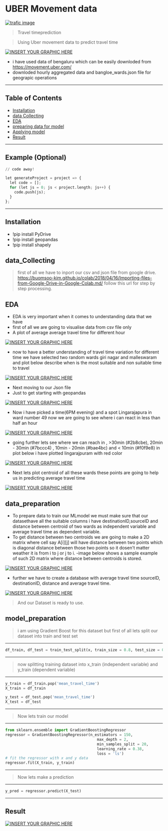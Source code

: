 # UBER Movement data

<a href="http://fvcproductions.com"><img src="https://miro.medium.com/max/875/1*xCeJKwAwPJNPpRBEjp68oQ.jpeg" title="trafic image" alt="trafic image"></a>

> Travel timeprediction 

> Using Uber movement data to predict travel time  

[![INSERT YOUR GRAPHIC HERE](https://github.com/chandra20500/uber-movement/blob/master/uber1.PNG)]()

- i have used data of bengaluru which can be easily downloded from https://movement.uber.com/
- downloded hourly aggregated data and bangloe_wards.json file for geograpic operations 
---

## Table of Contents 

- [Installation](#installation)
- [data Collecting](#data_Collecting)
- [EDA](#EDA)
- [preparing data for model](#data_preparation)
- [Applying model](#model_preparation)
- [Result](#Result)

---

## Example (Optional)

```Python
// code away!

let generateProject = project => {
  let code = [];
  for (let js = 0; js < project.length; js++) {
    code.push(js);
  }
};
```

---

## Installation

- !pip install PyDrive 
- !pip install geopandas
- !pip install shapely

## data_Collecting

> first of all we have to inport our csv and json file from google drive.
https://buomsoo-kim.github.io/colab/2018/04/16/Importing-files-from-Google-Drive-in-Google-Colab.md/
follow this url for step by step processing. 

## EDA
- EDA is very important when it comes to understanding data that we have 
- first of all we are going to visualise data from csv file only
- A plot of average average travel time for different hour

[![INSERT YOUR GRAPHIC HERE](https://github.com/chandra20500/uber-movement/blob/master/uber2.PNG)]()
- now to have a better understanding of travel time variation for different time we have selected two random wards giri nagar and malleswaram and plot below describe when 
is the most suitable and non suitable time to travel 

[![INSERT YOUR GRAPHIC HERE](https://github.com/chandra20500/uber-movement/blob/master/uber3.PNG)]()

- Next moving to our Json file
- Just to get starting with geopandas

[![INSERT YOUR GRAPHIC HERE](https://github.com/chandra20500/uber-movement/blob/master/uber4.PNG)]()

- Now i have picked a time(6PM evening) and a spot Lingarajapura in ward number 49 now we are going to see where i can react in less than half an hour

[![INSERT YOUR GRAPHIC HERE](https://github.com/chandra20500/uber-movement/blob/master/uber5.PNG)]()

- going further lets see where we can reach in , >30min (#2b8cbe), 20min - 30min (#7bccc4) , 10min - 20min (#bae4bc) and < 10min (#f0f9e8) in plot below i have plotted lingarajpuram with red color

[![INSERT YOUR GRAPHIC HERE](https://github.com/chandra20500/uber-movement/blob/master/uber6.PNG)]()

- Next lets plot centroid of all these wards these points are going to help us in predicting average travel time

[![INSERT YOUR GRAPHIC HERE](https://github.com/chandra20500/uber-movement/blob/master/uber7.PNG)]()

## data_preparation
- To prepare data to train our MLmodel we must make sure that our datasethave all the suitable columns i have destinationID,sourceID and distance between centroid of two wards as independent variable and average travel time as dependent variable.
- To get distance between two centroids we are going to make a 2D matrix where cell say A[i][j] will have distance between two points which is diagonal distance between those    two points so it dosen't matter weather it is from i to j or j to i.
-image below shows a sample example of such 2D matrix where distance between centroids is stored.

[![INSERT YOUR GRAPHIC HERE](https://github.com/chandra20500/uber-movement/blob/master/uber8.PNG)]()

- further we have to create a database with average travel time sourceID, destinationID, distance and average travel time.

[![INSERT YOUR GRAPHIC HERE](https://github.com/chandra20500/uber-movement/blob/master/uber9.PNG)]()

> And our Dataset is ready to use.
## model_preparation

> i am using Gradient Boost for this dataset
> but first of all lets split our dataset into train and test set
---
```Python
df_train, df_test = train_test_split(x, train_size = 0.8, test_size = 0.2, random_state = 100)
```
---
> now splitting training dataset into x_train (independent variable) and y_train (dependent variable)
---
```Python
y_train = df_train.pop('mean_travel_time')
X_train = df_train

y_test = df_test.pop('mean_travel_time')
X_test = df_test
```
---
> Now lets train our model 
---
```Python
from sklearn.ensemble import GradientBoostingRegressor
regressor = GradientBoostingRegressor(n_estimators = 150,
                                         max_depth = 2,
                                         min_samples_split = 20,
                                         learning_rate = 0.38,
                                         loss = 'ls')
# fit the regressor with x and y data 
regressor.fit(X_train, y_train)
```
---

> Now lets make a prediction
---
```Python
y_pred = regressor.predict(X_test)
```
---

## Result

[![INSERT YOUR GRAPHIC HERE](https://github.com/chandra20500/uber-movement/blob/master/uber10.PNG)]()
